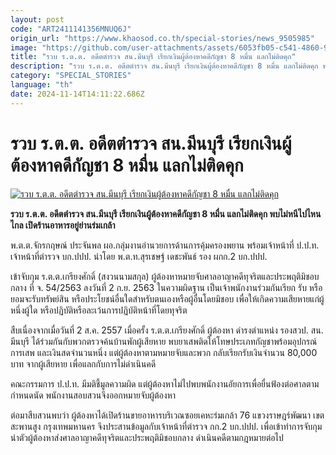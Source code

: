 ```yaml
---
layout: post
code: "ART2411141356MNUQ6J"
origin_url: "https://www.khaosod.co.th/special-stories/news_9505985"
image: "https://github.com/user-attachments/assets/6053fb05-c541-4860-948d-1386afff3a68"
title: "รวบ ร.ต.ต. อดีตตำรวจ สน.มีนบุรี เรียกเงินผู้ต้องหาคดีกัญชา 8 หมื่น แลกไม่ติดคุก"
description: "รวบ ร.ต.ต. อดีตตำรวจ สน.มีนบุรี เรียกเงินผู้ต้องหาคดีกัญชา 8 หมื่น แลกไม่ติดคุก พบไม่หนีไปไหนไกล เปิดร้านอาหารอยู่ย่านร่มเกล้า"
category: "SPECIAL_STORIES"
language: "th"
date: 2024-11-14T14:11:22.686Z
---
```


# รวบ ร.ต.ต. อดีตตำรวจ สน.มีนบุรี เรียกเงินผู้ต้องหาคดีกัญชา 8 หมื่น แลกไม่ติดคุก

[![รวบ ร.ต.ต. อดีตตำรวจ สน.มีนบุรี เรียกเงินผู้ต้องหาคดีกัญชา 8 หมื่น แลกไม่ติดคุก](https://www.khaosod.co.th/wpapp/uploads/2024/11/minburi.jpg "รวบ ร.ต.ต. อดีตตำรวจ สน.มีนบุรี เรียกเงินผู้ต้องหาคดีกัญชา 8 หมื่น แลกไม่ติดคุก")](https://www.khaosod.co.th/wpapp/uploads/2024/11/minburi.jpg)

**รวบ ร.ต.ต. อดีตตำรวจ สน.มีนบุรี เรียกเงินผู้ต้องหาคดีกัญชา 8 หมื่น แลกไม่ติดคุก พบไม่หนีไปไหนไกล เปิดร้านอาหารอยู่ย่านร่มเกล้า**

พ.ต.ต.จักรกฤษณ์ ประจันพล ผอ.กลุ่มงานอำนวยการด้านการคุ้มครองพยาน พร้อมเจ้าหน้าที่ ป.ป.ท. เจ้าหน้าที่ตำรวจ บก.ปปป. นำโดย พ.ต.ท.สุรเชษฐ์ เดชะพันธ์ รอง ผกก.2 บก.ปปป.

เข้าจับกุม ร.ต.ต.เกรียงศักดิ์ (สงวนนามสกุล) ผู้ต้องหาหมายจับศาลอาญาคดีทุจริตและประพฤติมิชอบกลาง ที่ จ. 54/2563 ลงวันที่ 2 ก.ย. 2563 ในความผิดฐาน เป็นเจ้าพนักงานร่วมกันเรียก รับ หรือยอมจะรับทรัพย์สิน หรือประโยชน์อื่นใดสำหรับตนเองหรือผู้อื่นโดยมิชอบ เพื่อให้เกิดความเสียหายแก่ผู้หนึ่งผู้ใด หรือปฏิบัติหรือละเว้นการปฏิบัติหน้าที่โดยทุจริต

สืบเนื่องจากเมื่อวันที่ 2 ส.ค. 2557 เมื่อครั้ง ร.ต.ต.เกรียงศักดิ์ ผู้ต้องหา ดำรงตำแหน่ง รองสวป. สน. มีนบุรี ได้ร่วมกันกับพวกตรวจค้นบ้านพักผู้เสียหาย พบยาเสพติดให้โทษประเภทกัญชาพร้อมอุปกรณ์การเสพ และเงินสดจำนวนหนึ่ง แต่ผู้ต้องหาตามหมายจับและพวก กลับเรียกรับเงินจำนวน 80,000 บาท จากผู้เสียหาย เพื่อแลกกับการไม่ดำเนินคดี

คณะกรรมการ ป.ป.ท. มีมติชี้มูลความผิด แต่ผู้ต้องหาไม่ไปพบพนักงานอัยการเพื่อยื่นฟ้องต่อศาลตามกำหนดนัด พนักงานสอบสวนจึงออกหมายจับผู้ต้องหา

ต่อมาสืบสวนพบว่า ผู้ต้องหาได้เปิดร้านขายอาหารบริเวณซอยเคหะร่มเกล้า 76 แขวงราษฎร์พัฒนา เขตสะพานสูง กรุงเทพมหานคร จึงประสานข้อมูลกับเจ้าหน้าที่ตำรวจ กก.2 บก.ปปป. เพื่อเข้าทำการจับกุม นำตัวผู้ต้องหาส่งศาลอาญาคดีทุจริตและประพฤติมิชอบกลาง ดำเนินคดีตามกฎหมายต่อไป